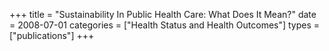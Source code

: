+++
title = "Sustainability In Public Health Care: What Does It Mean?"
date = 2008-07-01
categories = ["Health Status and Health Outcomes"]
types = ["publications"]
+++
